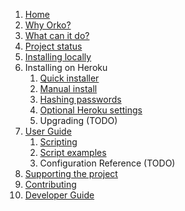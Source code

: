 1. [Home](.)
1. [Why Orko?](Why-Orko)
1. [What can it do?](Example-Use-Cases)
1. [Project status](Project-status)
1. [Installing locally](Local-installation)
1. Installing on Heroku
   1. [Quick installer](One-click-installation-on-Heroku)
   1. [Manual install](Manual-installation-on-Heroku)
   1. [Hashing passwords](Hashing-Passwords)
   1. [Optional Heroku settings](Optional-Heroku-settings)
   1. Upgrading (TODO)
1. [User Guide](User-Guide)
   1. [Scripting](Scripting)
   1. [Script examples](Script_Library)
   1. Configuration Reference (TODO)
1. [Supporting the project](Supporting-The-Project)
1. [Contributing](Contributing)
1. [Developer Guide](Developer-guide)
